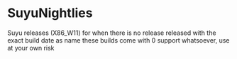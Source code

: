 # SuyuNightlies
Suyu releases (X86_W11) for when there is no release
released with the exact build date as name
these builds come with 0 support whatsoever, use at your own risk
